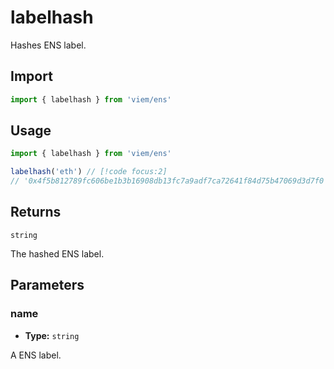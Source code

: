 # labelhash

Hashes ENS label.

## Import

```ts
import { labelhash } from 'viem/ens'
```

## Usage

```ts
import { labelhash } from 'viem/ens'

labelhash('eth') // [!code focus:2]
// '0x4f5b812789fc606be1b3b16908db13fc7a9adf7ca72641f84d75b47069d3d7f0'
```

## Returns

`string`

The hashed ENS label.

## Parameters

### name

- **Type:** `string`

A ENS label.